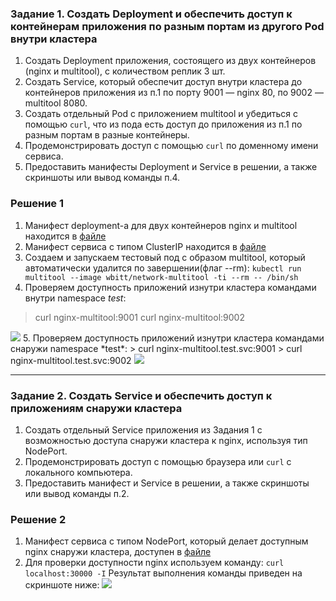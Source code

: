 ### Задание 1. Создать Deployment и обеспечить доступ к контейнерам приложения по разным портам из другого Pod внутри кластера

1. Создать Deployment приложения, состоящего из двух контейнеров (nginx и multitool), с количеством реплик 3 шт.
2. Создать Service, который обеспечит доступ внутри кластера до контейнеров приложения из п.1 по порту 9001 — nginx 80, по 9002 — multitool 8080.
3. Создать отдельный Pod с приложением multitool и убедиться с помощью `curl`, что из пода есть доступ до приложения из п.1 по разным портам в разные контейнеры.
4. Продемонстрировать доступ с помощью `curl` по доменному имени сервиса.
5. Предоставить манифесты Deployment и Service в решении, а также скриншоты или вывод команды п.4.

### Решение 1

1. Манифест deployment-а для двух контейнеров nginx и multitool находится в [файле](manifests/nginx-multitool.yaml)
2. Манифест сервиса с типом ClusterIP находится в [файле](manifests/nginx-multitool-service.yaml)
3. Создаем и запускаем тестовый под с образом multitool, который автоматически удалится по завершении(флаг --rm):
  ```kubectl run multitool --image wbitt/network-multitool -ti --rm -- /bin/sh```
4. Проверяем доступность приложений изнутри кластера командами внутри namespace *test*:
  > curl nginx-multitool:9001
  > curl nginx-multitool:9002 
  <img src='images/testpod_in_namespace.png'/>
5. Проверяем доступность приложений изнутри кластера командами снаружи namespace *test*:
  > curl nginx-multitool.test.svc:9001
  > curl nginx-multitool.test.svc:9002
  <img src='images/testpod_out_namespace.png'/>

------

### Задание 2. Создать Service и обеспечить доступ к приложениям снаружи кластера

1. Создать отдельный Service приложения из Задания 1 с возможностью доступа снаружи кластера к nginx, используя тип NodePort.
2. Продемонстрировать доступ с помощью браузера или `curl` с локального компьютера.
3. Предоставить манифест и Service в решении, а также скриншоты или вывод команды п.2.

### Решение 2

1. Манифест сервиса с типом NodePort, который делает доступным nginx снаружи кластера, доступен в [файле](manifests/nginx-service.yaml)
2. Для проверки доступности nginx используем команду:
   ``` curl localhost:30000 -I ```
   Результат выполнения команды приведен на скриншоте ниже:
   <img src='images/testcurl.png'/> 